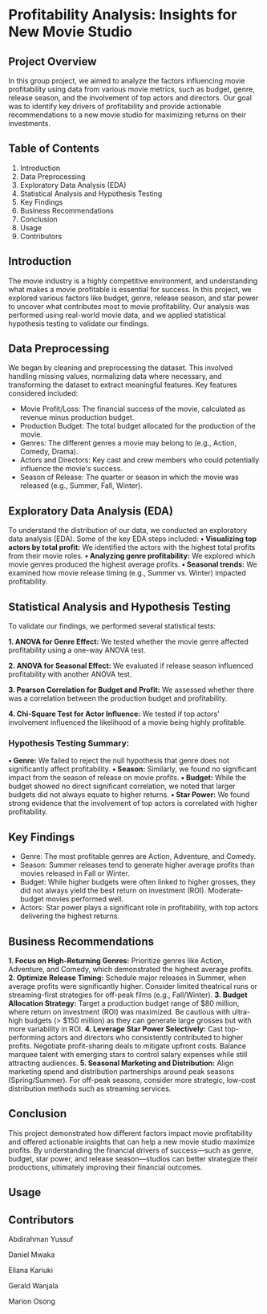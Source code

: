 # Profitability Analysis: Insights for New Movie Studio

## Project Overview
In this group project, we aimed to analyze the factors influencing movie profitability using data from various movie metrics, such as budget, genre, release season, and the involvement of top actors and directors. Our goal was to identify key drivers of profitability and provide actionable recommendations to a new movie studio for maximizing returns on their investments.

## Table of Contents
1. Introduction
2. Data Preprocessing
3. Exploratory Data Analysis (EDA)
4. Statistical Analysis and Hypothesis Testing
5. Key Findings
6. Business Recommendations
7. Conclusion
8. Usage
9. Contributors

## Introduction
The movie industry is a highly competitive environment,  and understanding what makes a movie profitable is essential for success. In this project, we explored various factors like budget, genre, release season, and star power to uncover what contributes most to movie profitability. Our analysis was performed using real-world movie data, and we applied statistical hypothesis testing to validate our findings.
    
## Data Preprocessing
We began by cleaning and preprocessing the dataset. This involved handling missing values, normalizing data where necessary, and transforming the dataset to extract meaningful features. Key features considered included:
* Movie Profit/Loss: The financial success of the movie, calculated as revenue minus production budget.
* Production Budget: The total budget allocated for the production of the movie.
* Genres: The different genres a movie may belong to (e.g., Action, Comedy, Drama).
* Actors and Directors: Key cast and crew members who could potentially influence the movie's success.
* Season of Release: The quarter or season in which the movie was released (e.g., Summer, Fall, Winter).

## Exploratory Data Analysis (EDA)
To understand the distribution of our data, we conducted an exploratory data analysis (EDA). Some of the key EDA steps included:
**• Visualizing top actors by total profit:** We identified the actors with the highest total profits from their movie roles.
**• Analyzing genre profitability:** We explored which movie genres produced the highest average profits.
**• Seasonal trends:** We examined how movie release timing (e.g., Summer vs. Winter) impacted profitability.

## Statistical Analysis and Hypothesis Testing
To validate our findings, we performed several statistical tests:

**1. ANOVA for Genre Effect:** We tested whether the movie genre affected profitability using a one-way ANOVA test.
    
**2. ANOVA for Seasonal Effect:** We evaluated if release season influenced profitability with another ANOVA test.
    
**3. Pearson Correlation for Budget and Profit:** We assessed whether there was a correlation between the production budget and profitability.
    
**4. Chi-Square Test for Actor Influence:** We tested if top actors’ involvement influenced the likelihood of a movie being highly profitable.

### Hypothesis Testing Summary:

**• Genre:** We failed to reject the null hypothesis that genre does not significantly affect profitability.
**• Season:** Similarly, we found no significant impact from the season of release on movie profits.
**• Budget:** While the budget showed no direct significant correlation, we noted that larger budgets did not always equate to higher returns.
**• Star Power:** We found strong evidence that the involvement of top actors is correlated with higher profitability.

## Key Findings
* Genre: The most profitable genres are Action, Adventure, and Comedy.
* Season: Summer releases tend to generate higher average profits than movies released in Fall or Winter.
* Budget: While higher budgets were often linked to higher grosses, they did not always yield the best return on investment (ROI). Moderate-budget movies performed well.
* Actors: Star power plays a significant role in profitability, with top actors delivering the highest returns.

## Business Recommendations
**1. Focus on High-Returning Genres:** Prioritize genres like Action, Adventure, and Comedy, which demonstrated the highest average profits.
**2. Optimize Release Timing:** Schedule major releases in Summer, when average profits were significantly higher. Consider limited theatrical runs or streaming-first strategies for off-peak films (e.g., Fall/Winter).
**3. Budget Allocation Strategy:** Target a production budget range of $80 million, where return on investment (ROI) was maximized. Be cautious with ultra-high budgets (> $150 million) as they can generate large grosses but with more variability in ROI.
**4. Leverage Star Power Selectively:** Cast top-performing actors and directors who consistently contributed to higher profits. Negotiate profit-sharing deals to mitigate upfront costs. Balance marquee talent with emerging stars to control salary expenses while still attracting audiences.
**5. Seasonal Marketing and Distribution:** Align marketing spend and distribution partnerships around peak seasons (Spring/Summer). For off-peak seasons, consider more strategic, low-cost distribution methods such as streaming services.
    
## Conclusion
This project demonstrated how different factors impact movie profitability and offered actionable insights that can help a new movie studio maximize profits. By understanding the financial drivers of success—such as genre, budget, star power, and release season—studios can better strategize their productions, ultimately improving their financial outcomes.
    
## Usage
   
   
## Contributors
Abdirahman Yussuf

Daniel Mwaka

Eliana Kariuki 

Gerald Wanjala

Marion Osong






